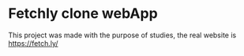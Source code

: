 # Fetchly clone webApp

This project was made with the purpose of studies, the real website is https://fetch.ly/



